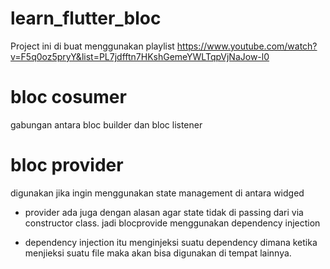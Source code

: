 # learn_flutter_bloc

Project ini di buat menggunakan playlist https://www.youtube.com/watch?v=F5q0oz5pryY&list=PL7jdfftn7HKshGemeYWLTqpVjNaJow-l0

# bloc cosumer
gabungan antara bloc builder dan bloc listener

# bloc provider
digunakan jika ingin menggunakan state management di antara widged

- provider ada juga dengan alasan agar state tidak di passing dari via constructor class. jadi blocprovide menggunakan dependency injection

- dependency injection itu menginjeksi suatu dependency dimana ketika menjieksi suatu file maka akan bisa digunakan di tempat lainnya.